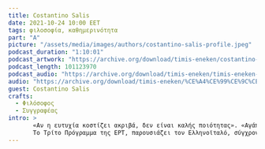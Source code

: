 ```yaml
---
title: Costantino Salis
date: 2021-10-24 10:00 EET
tags: φιλοσοφία, καθημερινότητα
part: "A"
picture: "/assets/media/images/authors/costantino-salis-profile.jpeg"
podcast_duration: "1:10:01"
podcast_artwork: "https://archive.org/download/timis-eneken/costantino-salis.png"
podcast_length: 101123970
podcast_audio: "https://archive.org/download/timis-eneken/timis-eneken-20-06-20-constantino-salis-a-meros-afieroma-archeio.mp3"
audio: "https://archive.org/download/timis-eneken/%CE%A4%CE%99%CE%9C%CE%97%CE%A3%20%CE%95%CE%9D%CE%95%CE%9A%CE%95%CE%9D%2020-06-20%20CONSTANTINO%20SALIS%20%28%CE%91%27%20%CE%9C%CE%95%CE%A1%CE%9F%CE%A3%29%20%28%CE%91%CE%A6%CE%99%CE%95%CE%A1%CE%A9%CE%9C%CE%91%20-%20%CE%91%CE%A1%CE%A7%CE%95%CE%99%CE%9F%29.mp3"
guest: Costantino Salis
crafts:
  - Φιλόσοφος
  - Συγγραφέας
intro: >
       «Αν η ευτυχία κοστίζει ακριβά, δεν είναι καλής ποιότητας». «Αγάπη είναι να χαρίσεις αυτό που δεν έχεις σε κάποιον που δεν το χρειάζεται», λέει ο Costantino Salis.
       To Τρίτο Πρόγραμμα της ΕΡΤ, παρουσιάζει τον Ελληνοϊταλό, σύγχρονο φιλόσοφο, Costantino Salis. Καταδυόμενος απ' τη δεκαετία του 60 στη φιλοσοφία, παρουσίασε τα μεγάλα διδάγματα απλοποιημένα στο συγγραφικό του έργο. Το μήνυμά του είναι απλό. Για να κατακτήσει όμως αυτήν την απλότητα στο γράψιμό του, έπρεπε να περάσει μέσα απ’ τις συμπληγάδες μίας ιδιαίτερα σύνθετης ζωής. Μία εκπομπή γεμάτη από διδάγματα ενός πολύ πρωτότυπου στοχαστή.
---
```

